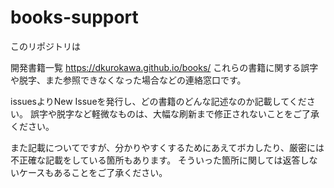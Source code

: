 # books-support
このリポジトリは

開発書籍一覧
https://dkurokawa.github.io/books/
これらの書籍に関する誤字や脱字、また参照できなくなった場合などの連絡窓口です。

issuesよりNew Issueを発行し、どの書籍のどんな記述なのか記載してください。
誤字や脱字など軽微なものは、大幅な刷新まで修正されないことをご了承ください。

また記載についてですが、分かりやすくするためにあえてボカしたり、厳密には不正確な記載をしている箇所もあります。
そういった箇所に関しては返答しないケースもあることをご了承ください。

